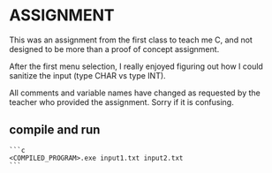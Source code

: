 # ASSIGNMENT

This was an assignment from the first class to teach me C, and not designed to be more than a proof of concept assignment.

After the first menu selection, I really enjoyed figuring out how I could sanitize the input (type CHAR vs type INT).

All comments and variable names have changed as requested by the teacher who provided the assignment. Sorry if it is confusing.

## compile and run
	```c
	<COMPILED_PROGRAM>.exe input1.txt input2.txt
	```